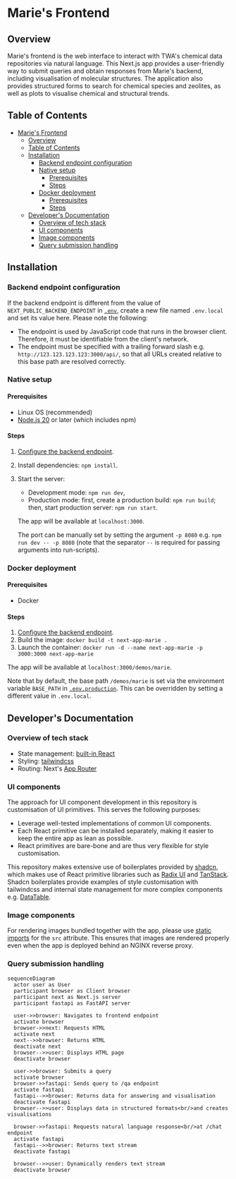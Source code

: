 # Marie's Frontend

## Overview

Marie's frontend is the web interface to interact with TWA's chemical data repositories via natural language. This Next.js app provides a  user-friendly way to submit queries and obtain responses from Marie's backend, including visualisation of molecular structures. The application also provides structured forms to search for chemical species and zeolites, as well as plots to visualise chemical and structural trends.

## Table of Contents
- [Marie's Frontend](#maries-frontend)
  - [Overview](#overview)
  - [Table of Contents](#table-of-contents)
  - [Installation](#installation)
    - [Backend endpoint configuration](#backend-endpoint-configuration)
    - [Native setup](#native-setup)
      - [Prerequisites](#prerequisites)
      - [Steps](#steps)
    - [Docker deployment](#docker-deployment)
      - [Prerequisites](#prerequisites-1)
      - [Steps](#steps-1)
  - [Developer's Documentation](#developers-documentation)
    - [Overview of tech stack](#overview-of-tech-stack)
    - [UI components](#ui-components)
    - [Image components](#image-components)
    - [Query submission handling](#query-submission-handling)


## Installation

### Backend endpoint configuration

If the backend endpoint is different from the value of `NEXT_PUBLIC_BACKEND_ENDPOINT` in [`.env`](.env), create a new file named `.env.local` and set its value here. Please note the following:
- The endpoint is used by JavaScript code that runs in the browser client. Therefore, it must be identifiable from the client's network.
- The endpoint must be specified with a trailing forward slash e.g. `http://123.123.123.123:3000/api/`, so that all URLs created relative to this base path are resolved correctly.

### Native setup

#### Prerequisites

- Linux OS (recommended)
- [Node.js 20](https://nodejs.org/en/download/package-manager) or later (which includes npm)

#### Steps

1. [Configure the backend endpoint](#backend-endpoint-configuration).
2. Install dependencies: `npm install`.
3. Start the server:
   
   - Development mode: `npm run dev`,
   - Production mode: first, create a production build: `npm run build`; then, start production server: `npm run start`.

   The app will be available at `localhost:3000`. 
   
   The port can be manually set by setting the argument `-p 8080` e.g. `npm run dev -- -p 8080` (note that the separator `--` is required for passing arguments into run-scripts).

### Docker deployment

#### Prerequisites

- Docker

#### Steps

1. [Configure the backend endpoint](#backend-endpoint-configuration).
2. Build the image: `docker build -t next-app-marie .`
3. Launch the container: `docker run -d --name next-app-marie -p 3000:3000 next-app-marie`

The app will be available at `localhost:3000/demos/marie`. 

Note that by default, the base path `/demos/marie` is set via the environment variable `BASE_PATH` in [`.env.production`](./.env.production). This can be overridden by setting a different value in `.env.local`.


## Developer's Documentation

### Overview of tech stack

- State management: [built-in React](https://react.dev/learn/managing-state)
- Styling: [tailwindcss](https://tailwindcss.com/)
- Routing: Next's [App Router](https://nextjs.org/docs/app)

### UI components

The approach for UI component development in this repository is customisation of UI primitives. This serves the following purposes:
- Leverage well-tested implementations of common UI components.
- Each React primitive can be installed separately, making it easier to keep the entire app as lean as possible.
- React primitives are bare-bone and are thus very flexible for style customisation.

This repository makes extensive use of boilerplates provided by [shadcn](https://ui.shadcn.com/docs), which makes use of React primitive libraries such as [Radix UI](https://www.radix-ui.com/primitives) and [TanStack](https://tanstack.com/). Shadcn boilerplates provide examples of style customisation with tailwindcss and internal state management for more complex components e.g. [DataTable](https://ui.shadcn.com/docs/components/data-table).

### Image components

For rendering images bundled together with the app, please use [static imports](https://nextjs.org/docs/app/building-your-application/optimizing/images#local-images) for the `src` attribute. This ensures that images are rendered properly even when the app is deployed behind an NGINX reverse proxy.

### Query submission handling

```mermaid
sequenceDiagram
  actor user as User
  participant browser as Client browser
  participant next as Next.js server
  participant fastapi as FastAPI server

  user->>browser: Navigates to frontend endpoint
  activate browser
  browser->>next: Requests HTML
  activate next
  next-->>browser: Returns HTML
  deactivate next
  browser-->>user: Displays HTML page
  deactivate browser

  user->>browser: Submits a query
  activate browser
  browser->>fastapi: Sends query to /qa endpoint
  activate fastapi
  fastapi-->>browser: Returns data for answering and visualisation
  deactivate fastapi
  browser-->>user: Displays data in structured formats<br/>and creates visualisations
  
  browser->>fastapi: Requests natural language response<br/>at /chat endpoint
  activate fastapi
  fastapi-->>browser: Returns text stream
  deactivate fastapi

  browser-->>user: Dynamically renders text stream
  deactivate browser
```